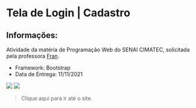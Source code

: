 # Tela de Login | Cadastro

## Informações:
Atividade da matéria de Programação Web do SENAI CIMATEC, solicitada pela professora <a href="https://github.com/Francisleide">Fran</a>.

* Framework: Bootstrap
* Data de Entrega: 11/11/2021

<img src="../img/login.png">
<img src="../img/cadastro.png">

> Clique aqui para ir até o site.
